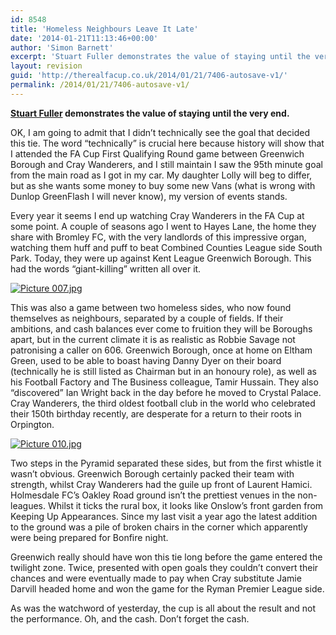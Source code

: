 ```yaml
---
id: 8548
title: 'Homeless Neighbours Leave It Late'
date: '2014-01-21T11:13:46+00:00'
author: 'Simon Barnett'
excerpt: 'Stuart Fuller demonstrates the value of staying until the very end.'
layout: revision
guid: 'http://therealfacup.co.uk/2014/01/21/7406-autosave-v1/'
permalink: /2014/01/21/7406-autosave-v1/
---
```


**[Stuart Fuller](https://twitter.com/theballisround) demonstrates the value of staying until the very end.**

OK, I am going to admit that I didn’t technically see the goal that decided this tie. The word “technically” is crucial here because history will show that I attended the FA Cup First Qualifying Round game between Greenwich Borough and Cray Wanderers, and I still maintain I saw the 95th minute goal from the main road as I got in my car. My daughter Lolly will beg to differ, but as she wants some money to buy some new Vans (what is wrong with Dunlop GreenFlash I will never know), my version of events stands.

Every year it seems I end up watching Cray Wanderers in the FA Cup at some point. A couple of seasons ago I went to Hayes Lane, the home they share with Bromley FC, with the very landlords of this impressive organ, watching them huff and puff to beat Combined Counties League side South Park. Today, they were up against Kent League Greenwich Borough. This had the words “giant-killing” written all over it.

[![Picture 007.jpg](http://lh4.ggpht.com/-CohMHGgH6hc/UE8rIQxX_FI/AAAAAAAAB54/fZxiwn7O43A/h320/Picture%252520007.jpg)](http://lh4.ggpht.com/-CohMHGgH6hc/UE8rIQxX_FI/AAAAAAAAB54/fZxiwn7O43A/w800/Picture%252520007.jpg)

This was also a game between two homeless sides, who now found themselves as neighbours, separated by a couple of fields. If their ambitions, and cash balances ever come to fruition they will be Boroughs apart, but in the current climate it is as realistic as Robbie Savage not patronising a caller on 606. Greenwich Borough, once at home on Eltham Green, used to be able to boast having Danny Dyer on their board (technically he is still listed as Chairman but in an honoury role), as well as his Football Factory and The Business colleague, Tamir Hussain. They also “discovered” Ian Wright back in the day before he moved to Crystal Palace. Cray Wanderers, the third oldest football club in the world who celebrated their 150th birthday recently, are desperate for a return to their roots in Orpington.

[![Picture 010.jpg](http://lh6.ggpht.com/-VekQu2ZPEQk/UE8rIVPxFKI/AAAAAAAAB58/GmvPaIRMONo/h320/Picture%252520010.jpg)](http://lh6.ggpht.com/-VekQu2ZPEQk/UE8rIVPxFKI/AAAAAAAAB58/GmvPaIRMONo/w800/Picture%252520010.jpg)

Two steps in the Pyramid separated these sides, but from the first whistle it wasn’t obvious. Greenwich Borough certainly packed their team with strength, whilst Cray Wanderers had the guile up front of Laurent Hamici. Holmesdale FC’s Oakley Road ground isn’t the prettiest venues in the non-leagues. Whilst it ticks the rural box, it looks like Onslow’s front garden from Keeping Up Appearances. Since my last visit a year ago the latest addition to the ground was a pile of broken chairs in the corner which apparently were being prepared for Bonfire night.

Greenwich really should have won this tie long before the game entered the twilight zone. Twice, presented with open goals they couldn’t convert their chances and were eventually made to pay when Cray substitute Jamie Darvill headed home and won the game for the Ryman Premier League side.

As was the watchword of yesterday, the cup is all about the result and not the performance. Oh, and the cash. Don’t forget the cash.